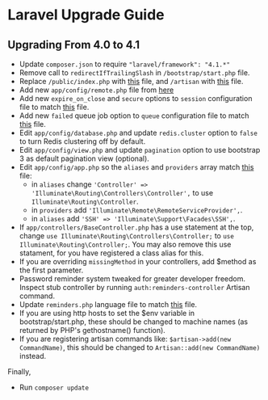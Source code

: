 # Laravel Upgrade Guide

## Upgrading From 4.0 to 4.1

- Update `composer.json` to require `"laravel/framework": "4.1.*"`
- Remove call to `redirectIfTrailingSlash` in `/bootstrap/start.php` file.
- Replace `/public/index.php` with [this](https://github.com/laravel/laravel/blob/develop/public/index.php) file, and `/artisan` with [this](https://github.com/laravel/laravel/blob/develop/artisan) file.
- Add new `app/config/remote.php` file from [here](https://github.com/laravel/laravel/blob/develop/app/config/remote.php)
- Add new `expire_on_close` and `secure` options to `session` configuration file to match [this](https://github.com/laravel/laravel/blob/develop/app/config/session.php) file.
- Add new `failed` queue job option to `queue` configuration file to match [this](https://github.com/laravel/laravel/blob/develop/app/config/queue.php) file.
- Edit `app/config/database.php` and update `redis.cluster` option to `false` to turn Redis clustering off by default.
- Edit `app/config/view.php` and update `pagination` option to use bootstrap 3 as default pagination view (optional).
- Edit `app/config/app.php` so the `aliases` and `providers` array match [this](https://github.com/laravel/laravel/blob/develop/app/config/app.php) file:
  - in `aliases` change `'Controller' => 'Illuminate\Routing\Controllers\Controller',`
  to use `Illuminate\Routing\Controller`.
  - in `providers` add `'Illuminate\Remote\RemoteServiceProvider',`.
  - in `aliases` add `'SSH' => 'Illuminate\Support\Facades\SSH',`.
- If `app/controllers/BaseController.php` has a use statement at the top, change `use Illuminate\Routing\Controllers\Controller;` to `use Illuminate\Routing\Controller;`. You may also remove this use statament, for you have registered a class alias for this.
- If you are overriding `missingMethod` in your controllers, add $method as the first parameter.
- Password reminder system tweaked for greater developer freedom. Inspect stub controller by running `auth:reminders-controller` Artisan command.
- Update `reminders.php` language file to match [this](https://github.com/laravel/laravel/blob/master/app/lang/en/reminders.php) file.
- If you are using http hosts to set the $env variable in bootstrap/start.php, these should be changed to machine names (as returned by PHP's gethostname() function).
- If you are registering artisan commands like: `$artisan->add(new CommandName)`, this should be changed to `Artisan::add(new CommandName)` instead.

Finally,

- Run `composer update`
